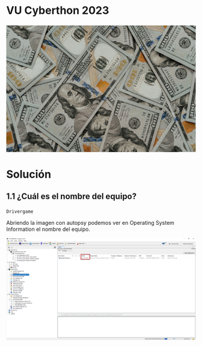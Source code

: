 # VU Cyberthon 2023
    
   


### 

  ![](mafia_color.gif)
  


# Solución



## 1.1 ¿Cuál es el nombre del equipo?
    
   ``Drivergame``
   
  Abriendo la imagen con autopsy podemos ver en Operating System Information el nombre del equipo.


![](Imagen1.png)

